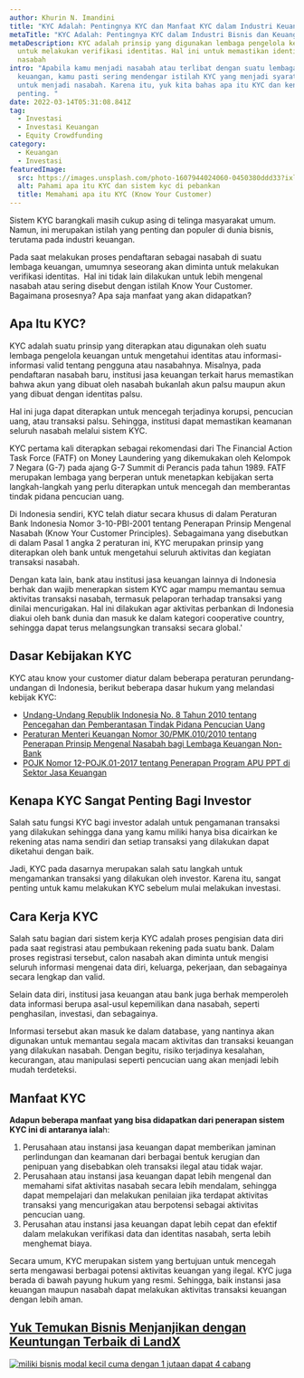 ```yaml
---
author: Khurin N. Imandini
title: "KYC Adalah: Pentingnya KYC dan Manfaat KYC dalam Industri Keuangan"
metaTitle: "KYC Adalah: Pentingnya KYC dalam Industri Bisnis dan Keuangan"
metaDescription: KYC adalah prinsip yang digunakan lembaga pengelola keuangan
  untuk melakukan verifikasi identitas. Hal ini untuk memastikan identitas dari
  nasabah
intro: "Apabila kamu menjadi nasabah atau terlibat dengan suatu lembaga
  keuangan, kamu pasti sering mendengar istilah KYC yang menjadi syarat awal
  untuk menjadi nasabah. Karena itu, yuk kita bahas apa itu KYC dan kenapa KYC
  penting. "
date: 2022-03-14T05:31:08.841Z
tag:
  - Investasi
  - Investasi Keuangan
  - Equity Crowdfunding
category:
  - Keuangan
  - Investasi
featuredImage:
  src: https://images.unsplash.com/photo-1607944024060-0450380ddd33?ixlib=rb-1.2.1&ixid=MnwxMjA3fDB8MHxwaG90by1wYWdlfHx8fGVufDB8fHx8&auto=format&fit=crop&w=1032&q=80
  alt: Pahami apa itu KYC dan sistem kyc di pebankan
  title: Memahami apa itu KYC (Know Your Customer)
---
```

Sistem KYC barangkali masih cukup asing di telinga masyarakat umum. Namun, ini merupakan istilah yang penting dan populer di dunia bisnis, terutama pada industri keuangan.

Pada saat melakukan proses pendaftaran sebagai nasabah di suatu lembaga keuangan, umumnya seseorang akan diminta untuk melakukan verifikasi identitas.  Hal ini tidak lain dilakukan untuk lebih mengenal nasabah atau sering disebut dengan istilah Know Your Customer. Bagaimana prosesnya? Apa saja manfaat yang akan didapatkan?

## Apa Itu KYC?

KYC adalah suatu prinsip yang diterapkan atau digunakan oleh suatu lembaga pengelola keuangan untuk mengetahui identitas atau informasi-informasi valid tentang pengguna atau nasabahnya. Misalnya, pada pendaftaran nasabah baru, institusi jasa keuangan terkait harus memastikan bahwa akun yang dibuat oleh nasabah bukanlah akun palsu maupun akun yang dibuat dengan identitas palsu.

Hal ini juga dapat diterapkan untuk mencegah terjadinya korupsi, pencucian uang, atau transaksi palsu. Sehingga, institusi dapat memastikan keamanan seluruh nasabah melalui sistem KYC.

KYC pertama kali diterapkan sebagai rekomendasi dari The Financial Action Task Force (FATF) on Money Laundering yang dikemukakan oleh Kelompok 7 Negara (G-7) pada ajang G-7 Summit di Perancis pada tahun 1989. FATF merupakan lembaga yang berperan untuk menetapkan kebijakan serta langkah-langkah yang perlu diterapkan untuk mencegah dan memberantas tindak pidana pencucian uang.

Di Indonesia sendiri, KYC telah diatur secara khusus di dalam Peraturan Bank Indonesia Nomor 3-10-PBI-2001 tentang Penerapan Prinsip Mengenal Nasabah (Know Your Customer Principles). Sebagaimana yang disebutkan di dalam Pasal 1 angka 2 peraturan ini, KYC merupakan prinsip yang diterapkan oleh bank untuk mengetahui seluruh aktivitas dan kegiatan transaksi nasabah.

Dengan kata lain, bank atau institusi jasa keuangan lainnya di Indonesia berhak dan wajib menerapkan sistem KYC agar mampu memantau semua aktivitas transaksi nasabah, termasuk pelaporan terhadap transaksi yang dinilai mencurigakan. Hal ini dilakukan agar aktivitas perbankan di Indonesia diakui oleh bank dunia dan masuk ke dalam kategori cooperative country, sehingga dapat terus melangsungkan transaksi secara global.'

## Dasar Kebijakan KYC

KYC atau know your customer diatur dalam beberapa peraturan perundang-undangan di Indonesia, berikut beberapa dasar hukum yang melandasi kebijak KYC: 

* [Undang-Undang Republik Indonesia No. 8 Tahun 2010 tentang Pencegahan dan Pemberantasan Tindak Pidana Pencucian Uang](https://www.ojk.go.id/apu-ppt/id/peraturan/uu/Pages/Undang-Undang-Nomor-8-Tahun-2010-tentang-Pencegahan-dan-Pemberantasan-Tindak-Pidana-Pencucian-Uang.aspx)
* [Peraturan Menteri Keuangan Nomor 30/PMK.010/2010 tentang Penerapan Prinsip Mengenal Nasabah bagi Lembaga Keuangan Non-Bank](http://www.ojk.go.id/id/kanal/iknb/regulasi/lembaga-jasa-keuangan-khusus/peraturan-keputusan-menteri/Pages/peraturan-menteri-keuangan-nomor-30-pmk-010-2010-tentang-penerapan-prinsip-mengenal-nasabah-bagi-lembaga-keuangan-non-b-3.aspx#:~:text=dan%20Perusahaan%20Publik-,Peraturan%20Menteri%20Keuangan%20Nomor%2030%2FPMK.010%2F2010%20tentang,bagi%20Lembaga%20Keuangan%20Non%2DBank&text=Peraturan%20Menkeu%20ini%20dibuat%20untuk,pencucian%20uang%20dan%20pendanaan%20teroris.)
* [POJK Nomor 12-POJK.01-2017 tentang Penerapan Program APU PPT di Sektor Jasa Keuangan](https://www.ojk.go.id/apu-ppt/id/peraturan/pojk/Pages/POJK-Nomor-12-POJK.01-2017-tentang-Penerapan-Program-APU-PPT-di-Sektor-Jasa-Keuangan.aspx)

## Kenapa KYC Sangat Penting Bagi Investor

Salah satu fungsi KYC bagi investor adalah untuk pengamanan transaksi yang dilakukan sehingga dana yang kamu miliki hanya bisa dicairkan ke rekening atas nama sendiri dan setiap transaksi yang dilakukan dapat diketahui dengan baik. 

Jadi, KYC pada dasarnya merupakan salah satu langkah untuk mengamankan transaksi yang dilakukan oleh investor. Karena itu, sangat penting untuk kamu melakukan KYC sebelum mulai melakukan investasi.

## Cara Kerja KYC

Salah satu bagian dari sistem kerja KYC adalah proses pengisian data diri pada saat registrasi atau pembukaan rekening pada suatu bank. Dalam proses registrasi tersebut, calon nasabah akan diminta untuk mengisi seluruh informasi mengenai data diri, keluarga, pekerjaan, dan sebagainya secara lengkap dan valid.

Selain data diri, institusi jasa keuangan atau bank juga berhak memperoleh data informasi berupa asal-usul kepemilikan dana nasabah, seperti penghasilan, investasi, dan sebagainya.

Informasi tersebut akan masuk ke dalam database, yang nantinya akan digunakan untuk memantau segala macam aktivitas dan transaksi keuangan yang dilakukan nasabah. Dengan begitu, risiko terjadinya kesalahan, kecurangan, atau manipulasi seperti pencucian uang akan menjadi lebih mudah terdeteksi.

## Manfaat KYC

**Adapun beberapa manfaat yang bisa didapatkan dari penerapan sistem KYC ini di antaranya iala**h:

1. Perusahaan atau instansi jasa keuangan dapat memberikan jaminan perlindungan dan keamanan dari berbagai bentuk kerugian dan penipuan yang disebabkan oleh transaksi ilegal atau tidak wajar.
2. Perusahaan atau instansi jasa keuangan dapat lebih mengenal dan memahami sifat aktivitas nasabah secara lebih mendalam, sehingga dapat mempelajari dan melakukan penilaian jika terdapat aktivitas transaksi yang mencurigakan atau berpotensi sebagai aktivitas pencucian uang.
3. Perusahan atau instansi jasa keuangan dapat lebih cepat dan efektif dalam melakukan verifikasi data dan identitas nasabah, serta lebih menghemat biaya.

Secara umum, KYC merupakan sistem yang bertujuan untuk mencegah serta mengawasi berbagai potensi aktivitas keuangan yang ilegal. KYC juga berada di bawah payung hukum yang resmi. Sehingga, baik instansi jasa keuangan maupun nasabah dapat melakukan aktivitas transaksi keuangan dengan lebih aman.

## **[Yuk Temukan Bisnis Menjanjikan dengan Keuntungan Terbaik di LandX](https://landx.id/project/?utm_source=Blog&utm_medium=organic+keyword&utm_campaign=blog&utm_id=Blog)**

[![miliki bisnis modal kecil cuma dengan 1 jutaan dapat 4 cabang ](https://accountgram-production.sfo2.cdn.digitaloceanspaces.com/landx_ghost/2021/11/jadi-owner-bisnis-hanya-1-jutaan-dengan-cuan-yang-sangat-menjanjikan.png)](https://landx.id/project/?utm_source=Blog&utm_medium=organic+keyword&utm_campaign=blog&utm_id=Blog)